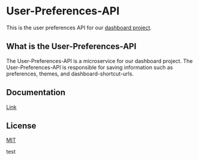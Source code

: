 # User-Preferences-API

This is the user preferences API for our [dashboard project](https://github.com/IPS3-DB04-Teun-Mos-Lukas-Jansen).

## What is the User-Preferences-API
The User-Preferences-API is a microservice for our dashboard project. The User-Preferences-API is responsible for saving information such as preferences, themes, and dashboard-shortcut-urls.

## Documentation
[Link](https://github.com/IPS3-DB04-Teun-Mos-Lukas-Jansen/Documentation/wiki/Documentation-User-Preferences-API)

## License
[MIT](https://github.com/IPS3-DB04-Teun-Mos-Lukas-Jansen/User-Preferences-API/blob/main/LICENSE.md)

test
